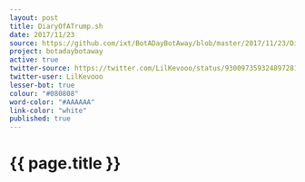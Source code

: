 ```yaml
---
layout: post
title: DiaryOfATrump.sh
date: 2017/11/23
source: https://github.com/ixt/BotADayBotAway/blob/master/2017/11/23/DiaryOfATrump.sh
project: botadaybotaway
active: true
twitter-source: https://twitter.com/LilKevooo/status/930097359324897281
twitter-user: LilKevooo
lesser-bot: true
colour: "#080808"
word-color: "#AAAAAA"
link-color: "white"
published: true
---
```

# {{ page.title }} 
